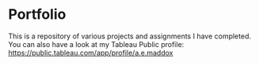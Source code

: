 # Portfolio

This is a repository of various projects and assignments I have completed. You can also have a look at my Tableau Public profile: https://public.tableau.com/app/profile/a.e.maddox
